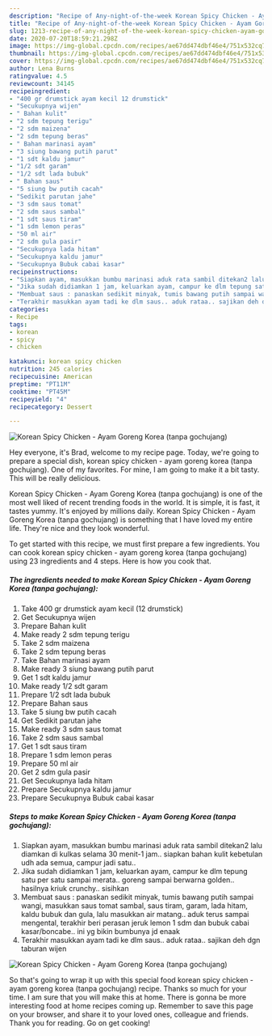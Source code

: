 ```yaml
---
description: "Recipe of Any-night-of-the-week Korean Spicy Chicken - Ayam Goreng Korea (tanpa gochujang)"
title: "Recipe of Any-night-of-the-week Korean Spicy Chicken - Ayam Goreng Korea (tanpa gochujang)"
slug: 1213-recipe-of-any-night-of-the-week-korean-spicy-chicken-ayam-goreng-korea-tanpa-gochujang
date: 2020-07-20T18:59:21.298Z
image: https://img-global.cpcdn.com/recipes/ae67dd474dbf46e4/751x532cq70/korean-spicy-chicken-ayam-goreng-korea-tanpa-gochujang-foto-resep-utama.jpg
thumbnail: https://img-global.cpcdn.com/recipes/ae67dd474dbf46e4/751x532cq70/korean-spicy-chicken-ayam-goreng-korea-tanpa-gochujang-foto-resep-utama.jpg
cover: https://img-global.cpcdn.com/recipes/ae67dd474dbf46e4/751x532cq70/korean-spicy-chicken-ayam-goreng-korea-tanpa-gochujang-foto-resep-utama.jpg
author: Lena Burns
ratingvalue: 4.5
reviewcount: 34145
recipeingredient:
- "400 gr drumstick ayam kecil 12 drumstick"
- "Secukupnya wijen"
- " Bahan kulit"
- "2 sdm tepung terigu"
- "2 sdm maizena"
- "2 sdm tepung beras"
- " Bahan marinasi ayam"
- "3 siung bawang putih parut"
- "1 sdt kaldu jamur"
- "1/2 sdt garam"
- "1/2 sdt lada bubuk"
- " Bahan saus"
- "5 siung bw putih cacah"
- "Sedikit parutan jahe"
- "3 sdm saus tomat"
- "2 sdm saus sambal"
- "1 sdt saus tiram"
- "1 sdm lemon peras"
- "50 ml air"
- "2 sdm gula pasir"
- "Secukupnya lada hitam"
- "Secukupnya kaldu jamur"
- "Secukupnya Bubuk cabai kasar"
recipeinstructions:
- "Siapkan ayam, masukkan bumbu marinasi aduk rata sambil ditekan2 lalu diamkan di kulkas selama 30 menit-1 jam.. siapkan bahan kulit kebetulan udh ada semua, campur jadi satu.."
- "Jika sudah didiamkan 1 jam, keluarkan ayam, campur ke dlm tepung satu per satu sampai merata.. goreng sampai berwarna golden.. hasilnya kriuk crunchy.. sisihkan"
- "Membuat saus : panaskan sedikit minyak, tumis bawang putih sampai wangi, masukkan saus tomat sambal, saus tiram, garam, lada hitam, kaldu bubuk dan gula, lalu masukkan air matang.. aduk terus sampai mengental, terakhir beri perasan jeruk lemon 1 sdm dan bubuk cabai kasar/boncabe.. ini yg bikin bumbunya jd enaak"
- "Terakhir masukkan ayam tadi ke dlm saus.. aduk rataa.. sajikan deh dgn taburan wijen"
categories:
- Recipe
tags:
- korean
- spicy
- chicken

katakunci: korean spicy chicken 
nutrition: 245 calories
recipecuisine: American
preptime: "PT11M"
cooktime: "PT45M"
recipeyield: "4"
recipecategory: Dessert

---
```



![Korean Spicy Chicken - Ayam Goreng Korea (tanpa gochujang)](https://img-global.cpcdn.com/recipes/ae67dd474dbf46e4/751x532cq70/korean-spicy-chicken-ayam-goreng-korea-tanpa-gochujang-foto-resep-utama.jpg)

Hey everyone, it's Brad, welcome to my recipe page. Today, we're going to prepare a special dish, korean spicy chicken - ayam goreng korea (tanpa gochujang). One of my favorites. For mine, I am going to make it a bit tasty. This will be really delicious.



Korean Spicy Chicken - Ayam Goreng Korea (tanpa gochujang) is one of the most well liked of recent trending foods in the world. It is simple, it is fast, it tastes yummy. It's enjoyed by millions daily. Korean Spicy Chicken - Ayam Goreng Korea (tanpa gochujang) is something that I have loved my entire life. They're nice and they look wonderful.


To get started with this recipe, we must first prepare a few ingredients. You can cook korean spicy chicken - ayam goreng korea (tanpa gochujang) using 23 ingredients and 4 steps. Here is how you cook that.

<!--inarticleads1-->

##### The ingredients needed to make Korean Spicy Chicken - Ayam Goreng Korea (tanpa gochujang):

1. Take 400 gr drumstick ayam kecil (12 drumstick)
1. Get Secukupnya wijen
1. Prepare  Bahan kulit
1. Make ready 2 sdm tepung terigu
1. Take 2 sdm maizena
1. Take 2 sdm tepung beras
1. Take  Bahan marinasi ayam
1. Make ready 3 siung bawang putih parut
1. Get 1 sdt kaldu jamur
1. Make ready 1/2 sdt garam
1. Prepare 1/2 sdt lada bubuk
1. Prepare  Bahan saus
1. Take 5 siung bw putih cacah
1. Get Sedikit parutan jahe
1. Make ready 3 sdm saus tomat
1. Take 2 sdm saus sambal
1. Get 1 sdt saus tiram
1. Prepare 1 sdm lemon peras
1. Prepare 50 ml air
1. Get 2 sdm gula pasir
1. Get Secukupnya lada hitam
1. Prepare Secukupnya kaldu jamur
1. Prepare Secukupnya Bubuk cabai kasar




<!--inarticleads2-->

##### Steps to make Korean Spicy Chicken - Ayam Goreng Korea (tanpa gochujang):

1. Siapkan ayam, masukkan bumbu marinasi aduk rata sambil ditekan2 lalu diamkan di kulkas selama 30 menit-1 jam.. siapkan bahan kulit kebetulan udh ada semua, campur jadi satu..
1. Jika sudah didiamkan 1 jam, keluarkan ayam, campur ke dlm tepung satu per satu sampai merata.. goreng sampai berwarna golden.. hasilnya kriuk crunchy.. sisihkan
1. Membuat saus : panaskan sedikit minyak, tumis bawang putih sampai wangi, masukkan saus tomat sambal, saus tiram, garam, lada hitam, kaldu bubuk dan gula, lalu masukkan air matang.. aduk terus sampai mengental, terakhir beri perasan jeruk lemon 1 sdm dan bubuk cabai kasar/boncabe.. ini yg bikin bumbunya jd enaak
1. Terakhir masukkan ayam tadi ke dlm saus.. aduk rataa.. sajikan deh dgn taburan wijen
<img src="//assets-global.cpcdn.com/assets/icons/button_play-2c75c40dde080a61004c1f40b05d8f140eaff45d7e9e6481dc71c63d2e7c4909.png" alt="Korean Spicy Chicken - Ayam Goreng Korea (tanpa gochujang)">



So that's going to wrap it up with this special food korean spicy chicken - ayam goreng korea (tanpa gochujang) recipe. Thanks so much for your time. I am sure that you will make this at home. There is gonna be more interesting food at home recipes coming up. Remember to save this page on your browser, and share it to your loved ones, colleague and friends. Thank you for reading. Go on get cooking!
